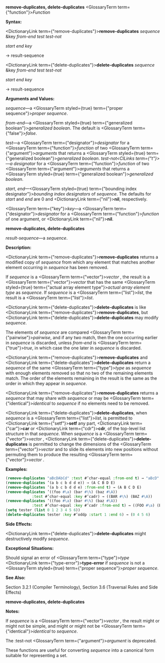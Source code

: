**remove-duplicates, delete-duplicates** <GlossaryTerm  term={"function"}><i>Function</i></GlossaryTerm> 



**Syntax:** 



<DictionaryLink  term={"remove-duplicates"}><b>remove-duplicates</b></DictionaryLink> *sequence* &amp;key *from-end test test-not* 



*start end key* 



→ result-sequence 



<DictionaryLink  term={"delete-duplicates"}><b>delete-duplicates</b></DictionaryLink> *sequence* &amp;key *from-end test test-not* 



*start end key* 



→ result-sequence 



**Arguments and Values:** 



*sequence*—a <GlossaryTerm styled={true} term={"proper sequence"}><i>proper sequence</i></GlossaryTerm>. 



*from-end*—a <GlossaryTerm styled={true} term={"generalized boolean"}><i>generalized boolean</i></GlossaryTerm>. The default is <GlossaryTerm  term={"false"}><i>false</i></GlossaryTerm>. 



*test*—a <GlossaryTerm  term={"designator"}><i>designator</i></GlossaryTerm> for a <GlossaryTerm  term={"function"}><i>function</i></GlossaryTerm> of two <GlossaryTerm  term={"argument"}><i>arguments</i></GlossaryTerm> that returns a <GlossaryTerm styled={true} term={"generalized boolean"}><i>generalized boolean</i></GlossaryTerm>. *test-not<ClLinks  term={"t"}><i>—a </i></ClLinks>designator* for a <GlossaryTerm  term={"function"}><i>function</i></GlossaryTerm> of two <GlossaryTerm  term={"argument"}><i>arguments</i></GlossaryTerm> that returns a <GlossaryTerm styled={true} term={"generalized boolean"}><i>generalized boolean</i></GlossaryTerm>. 



*start*, *end*—<GlossaryTerm styled={true} term={"bounding index designator"}><i>bounding index designators</i></GlossaryTerm> of *sequence*. The defaults for *start* and *end* are 0 and <DictionaryLink  term={"nil"}><b>nil</b></DictionaryLink>, respectively. 



<GlossaryTerm  term={"key"}><i>key</i></GlossaryTerm>—a <GlossaryTerm  term={"designator"}><i>designator</i></GlossaryTerm> for a <GlossaryTerm  term={"function"}><i>function</i></GlossaryTerm> of one argument, or <DictionaryLink  term={"nil"}><b>nil</b></DictionaryLink>. 







 



 



**remove-duplicates, delete-duplicates** 



*result-sequence*—a *sequence*. 



**Description:** 



<DictionaryLink  term={"remove-duplicates"}><b>remove-duplicates</b></DictionaryLink> returns a modified copy of *sequence* from which any element that matches another element occurring in *sequence* has been removed. 



If *sequence* is a <GlossaryTerm  term={"vector"}><i>vector</i></GlossaryTerm> , the result is a <GlossaryTerm  term={"vector"}><i>vector</i></GlossaryTerm> that has the same <GlossaryTerm styled={true} term={"actual array element type"}><i>actual array element type</i></GlossaryTerm> as *sequence*. If *sequence* is a <GlossaryTerm  term={"list"}><i>list</i></GlossaryTerm>, the result is a <GlossaryTerm  term={"list"}><i>list</i></GlossaryTerm>. 



<DictionaryLink  term={"delete-duplicates"}><b>delete-duplicates</b></DictionaryLink> is like <DictionaryLink  term={"remove-duplicates"}><b>remove-duplicates</b></DictionaryLink>, but <DictionaryLink  term={"delete-duplicates"}><b>delete-duplicates</b></DictionaryLink> may modify *sequence*. 



The elements of *sequence* are compared <GlossaryTerm  term={"pairwise"}><i>pairwise</i></GlossaryTerm>, and if any two match, then the one occurring earlier in *sequence* is discarded, unless *from-end* is <GlossaryTerm  term={"true"}><i>true</i></GlossaryTerm>, in which case the one later in *sequence* is discarded. 



<DictionaryLink  term={"remove-duplicates"}><b>remove-duplicates</b></DictionaryLink> and <DictionaryLink  term={"delete-duplicates"}><b>delete-duplicates</b></DictionaryLink> return a *sequence* of the same <GlossaryTerm  term={"type"}><i>type</i></GlossaryTerm> as *sequence* with enough elements removed so that no two of the remaining elements match. The order of the elements remaining in the result is the same as the order in which they appear in *sequence*. 



<DictionaryLink  term={"remove-duplicates"}><b>remove-duplicates</b></DictionaryLink> returns a *sequence* that may share with *sequence* or may be <GlossaryTerm  term={"identical"}><i>identical</i></GlossaryTerm> to *sequence* if no elements need to be removed. 



<DictionaryLink  term={"delete-duplicates"}><b>delete-duplicates</b></DictionaryLink>, when *sequence* is a <GlossaryTerm  term={"list"}><i>list</i></GlossaryTerm>, is permitted to <DictionaryLink  term={"setf"}><b>setf</b></DictionaryLink> any part, <DictionaryLink  term={"car"}><b>car</b></DictionaryLink> or <DictionaryLink  term={"cdr"}><b>cdr</b></DictionaryLink>, of the top-level list structure in that *sequence*. When *sequence* is a <GlossaryTerm  term={"vector"}><i>vector</i></GlossaryTerm> , <DictionaryLink  term={"delete-duplicates"}><b>delete-duplicates</b></DictionaryLink> is permitted to change the dimensions of the <GlossaryTerm  term={"vector"}><i>vector</i></GlossaryTerm> and to slide its elements into new positions without permuting them to produce the resulting <GlossaryTerm  term={"vector"}><i>vector</i></GlossaryTerm> . 



**Examples:**
```lisp
(remove-duplicates "aBcDAbCd" :test #’char-equal :from-end t) → "aBcD" 
(remove-duplicates ’(a b c b d d e)) → (A C B D E) 
(remove-duplicates ’(a b c b d d e) :from-end t) → (A B C D E) 
(remove-duplicates ’((foo #\a) (bar #\%) (baz #\A)) 
		    :test #’char-equal :key #’cadr) → ((BAR #\%) (BAZ #\A)) 
(remove-duplicates ’((foo #\a) (bar #\%) (baz #\A)) 
		    :test #’char-equal :key #’cadr :from-end t) → ((FOO #\a) (BAR #\%)) 
(setq tester (list 0 1 2 3 4 5 6)) 
(delete-duplicates tester :key #’oddp :start 1 :end 6) → (0 4 5 6) 
```
**Side Effects:** 



<DictionaryLink  term={"delete-duplicates"}><b>delete-duplicates</b></DictionaryLink> might destructively modify *sequence*. 



**Exceptional Situations:** 



Should signal an error of <GlossaryTerm  term={"type"}><i>type</i></GlossaryTerm> <DictionaryLink  term={"type-error"}><b>type-error</b></DictionaryLink> if *sequence* is not a <GlossaryTerm styled={true} term={"proper sequence"}><i>proper sequence</i></GlossaryTerm>. 



**See Also:** 



Section 3.2.1 (Compiler Terminology), Section 3.6 (Traversal Rules and Side Effects) 



 



 



**remove-duplicates, delete-duplicates** 



**Notes:** 



If *sequence* is a <GlossaryTerm  term={"vector"}><i>vector</i></GlossaryTerm> , the result might or might not be simple, and might or might not be <GlossaryTerm  term={"identical"}><i>identical</i></GlossaryTerm> to *sequence*. 



The :test-not <GlossaryTerm  term={"argument"}><i>argument</i></GlossaryTerm> is deprecated. 



These functions are useful for converting *sequence* into a canonical form suitable for representing a set. 







 



 





